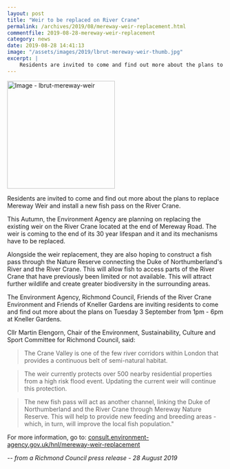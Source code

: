 ```yaml
---
layout: post
title: "Weir to be replaced on River Crane"
permalink: /archives/2019/08/mereway-weir-replacement.html
commentfile: 2019-08-28-mereway-weir-replacement
category: news
date: 2019-08-28 14:41:13
image: "/assets/images/2019/lbrut-mereway-weir-thumb.jpg"
excerpt: |
    Residents are invited to come and find out more about the plans to replace Mereway Weir and install a new fish pass on the River Crane.
---
```

<a href="/assets/images/2019/lbrut-mereway-weir.jpg" title="Click for a larger image"><img src="/assets/images/2019/lbrut-mereway-weir-thumb.jpg" width="250" alt="Image - lbrut-mereway-weir"  class="photo right"/></a>

Residents are invited to come and find out more about the plans to replace Mereway Weir and install a new fish pass on the River Crane.

This Autumn, the Environment Agency are planning on replacing the existing weir on the River Crane located at the end of Mereway Road. The weir is coming to the end of its 30 year lifespan and it and its mechanisms have to be replaced.

Alongside the weir replacement, they are also hoping to construct a fish pass through the Nature Reserve connecting the Duke of Northumberland's River and the River Crane. This will allow fish to access parts of the River Crane that have previously been limited or not available. This will attract further wildlife and create greater biodiversity in the surrounding areas.

The Environment Agency, Richmond Council, Friends of the River Crane Environment and Friends of Kneller Gardens are inviting residents to come and find out more about the plans on Tuesday 3 September from 1pm - 6pm at Kneller Gardens.

Cllr Martin Elengorn, Chair of the Environment, Sustainability, Culture and Sport Committee for Richmond Council, said:

> The Crane Valley is one of the few river corridors within London that provides a continuous belt of semi-natural habitat.

> The weir currently protects over 500 nearby residential properties from a high risk flood event. Updating the current weir will continue this protection.

> The new fish pass will act as another channel, linking the Duke of Northumberland and the River Crane through Mereway Nature Reserve. This will help to provide new feeding and breeding areas - which, in turn, will improve the local fish population."

For more information, go to: [consult.environment-agency.gov.uk/hnl/mereway-weir-replacement](https://consult.environment-agency.gov.uk/hnl/mereway-weir-replacement/)


<cite>-- from a Richmond Council press release - 28 August 2019</cite>
